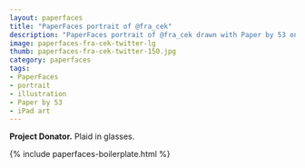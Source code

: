```yaml
---
layout: paperfaces
title: "PaperFaces portrait of @fra_cek"
description: "PaperFaces portrait of @fra_cek drawn with Paper by 53 on an iPad."
image: paperfaces-fra-cek-twitter-lg
thumb: paperfaces-fra-cek-twitter-150.jpg
category: paperfaces
tags: 
- PaperFaces
- portrait
- illustration
- Paper by 53
- iPad art
---
```


**Project Donator.** Plaid in glasses.

{% include paperfaces-boilerplate.html %}